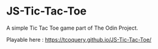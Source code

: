 # JS-Tic-Tac-Toe

A simple Tic Tac Toe game part of The Odin Project.

Playable here : https://tcoquery.github.io/JS-Tic-Tac-Toe/

